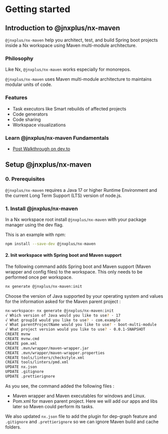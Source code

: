 # Getting started

## Introduction to @jnxplus/nx-maven

`@jnxplus/nx-maven` help you architect, test, and build Spring boot projects inside a Nx workspace using Maven multi-module architecture.

### Philosophy

Like Nx, `@jnxplus/nx-maven` works especially for monorepos.

`@jnxplus/nx-maven` uses Maven multi-module architecture to maintains modular units of code.

### Features

- Task executors like Smart rebuilds of affected projects
- Code generators
- Code sharing
- Workspace visualizations

### Learn @jnxplus/nx-maven Fundamentals

- [Post Walkthrough on dev.to](https://dev.to/gridou/announcing-jnxplus-nx-maven-4g28)

## Setup @jnxplus/nx-maven

### 0. Prerequisites

`@jnxplus/nx-maven` requires a Java 17 or higher Runtime Environment and the current Long Term Support (LTS) version of node.js.

### 1. Install @jnxplus/nx-maven

In a Nx workspace root install `@jnxplus/nx-maven` with your package manager using the dev flag.

This is an example with npm:

```bash
npm install --save-dev @jnxplus/nx-maven
```

#### 2. Init workspace with Spring boot and Maven support

The following command adds Spring boot and Maven support (Maven wrapper and config files) to the workspace. This only needs to be performed once per workspace.

```bash
nx generate @jnxplus/nx-maven:init
```

Choose the version of Java supported by your operating system and values for the information asked for the Maven parent project :

```bash
nx-workspace> nx generate @jnxplus/nx-maven:init
√ Which version of Java would you like to use? · 17
√ What groupId would you like to use? · com.example
√ What parentProjectName would you like to use? · boot-multi-module
√ What project version would you like to use? · 0.0.1-SNAPSHOT
CREATE mvnw
CREATE mvnw.cmd
CREATE pom.xml
CREATE .mvn/wrapper/maven-wrapper.jar
CREATE .mvn/wrapper/maven-wrapper.properties
CREATE tools/linters/checkstyle.xml
CREATE tools/linters/pmd.xml
UPDATE nx.json
UPDATE .gitignore
UPDATE .prettierignore
```

As you see, the command added the following files :

- Maven wrapper and Maven executables for windows and Linux.
- Pom.xml for maven parent project. Here we will add our apps and libs later so Maven could perform its tasks.

We also updated `nx.json` file to add the plugin for dep-graph feature and `.gitignore` and `.prettierignore` so we can ignore Maven build and cache folders.
